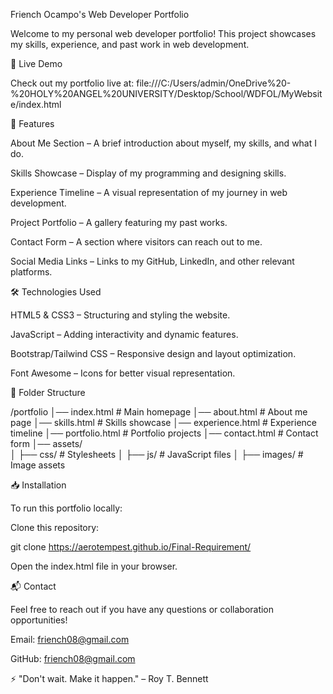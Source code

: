 Friench Ocampo's Web Developer Portfolio

Welcome to my personal web developer portfolio! This project showcases my skills, experience, and past work in web development.

🚀 Live Demo

Check out my portfolio live at: file:///C:/Users/admin/OneDrive%20-%20HOLY%20ANGEL%20UNIVERSITY/Desktop/School/WDFOL/MyWebsite/index.html

📌 Features

About Me Section – A brief introduction about myself, my skills, and what I do.

Skills Showcase – Display of my programming and designing skills.

Experience Timeline – A visual representation of my journey in web development.

Project Portfolio – A gallery featuring my past works.

Contact Form – A section where visitors can reach out to me.

Social Media Links – Links to my GitHub, LinkedIn, and other relevant platforms.

🛠️ Technologies Used

HTML5 & CSS3 – Structuring and styling the website.

JavaScript – Adding interactivity and dynamic features.

Bootstrap/Tailwind CSS – Responsive design and layout optimization.

Font Awesome – Icons for better visual representation.

📂 Folder Structure

/portfolio
│── index.html         # Main homepage
│── about.html         # About me page
│── skills.html        # Skills showcase
│── experience.html    # Experience timeline
│── portfolio.html     # Portfolio projects
│── contact.html       # Contact form
│── assets/           
│   ├── css/           # Stylesheets
│   ├── js/            # JavaScript files
│   ├── images/        # Image assets

📥 Installation

To run this portfolio locally:

Clone this repository:

git clone https://aerotempest.github.io/Final-Requirement/

Open the index.html file in your browser.

📬 Contact

Feel free to reach out if you have any questions or collaboration opportunities!

Email: friench08@gmail.com

GitHub: friench08@gmail.com

⚡ "Don't wait. Make it happen." – Roy T. Bennett

